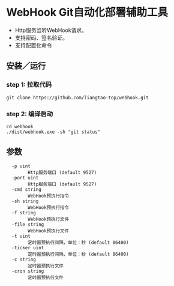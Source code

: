 # WebHook Git自动化部署辅助工具

- Http服务监听WebHook请求。
- 支持密码、签名验证。
- 支持配置化命令

## 安装／运行

### step 1: 拉取代码

~~~
git clone https://github.com/liangtao-top/webhook.git
~~~

### step 2: 编译启动

~~~
cd webhook
./dist/webhook.exe -sh "git status"
~~~

## 参数

~~~
  -p uint
        Http服务端口 (default 9527)
  -port uint
        Http服务端口 (default 9527)
  -cmd string
        WebHook预执行指令
  -sh string
        WebHook预执行指令
  -f string
        WebHook预执行文件
  -file string
        WebHook预执行文件
  -t uint
        定时器预执行间隔，单位：秒 (default 86400)
  -ticker uint
        定时器预执行间隔，单位：秒 (default 86400)
  -c string
        定时器预执行文件
  -cron string
        定时器预执行文件
~~~